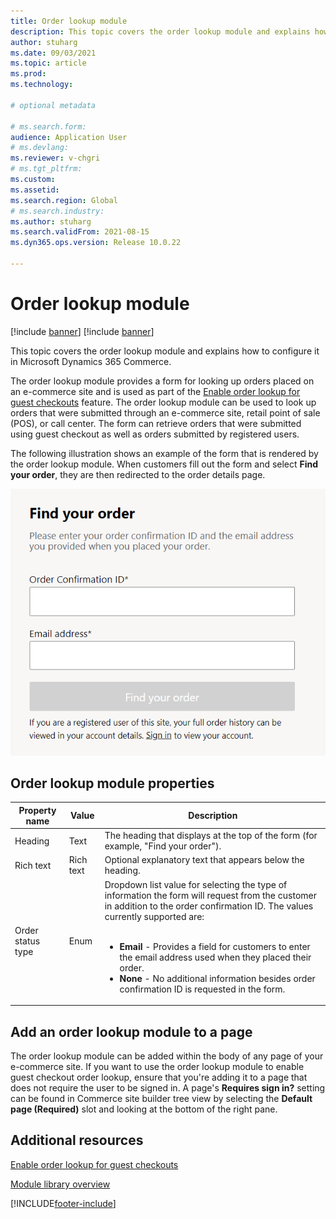 ```yaml
---
title: Order lookup module 
description: This topic covers the order lookup module and explains how to configure it in Microsoft Dynamics 365 Commerce.
author: stuharg
ms.date: 09/03/2021
ms.topic: article
ms.prod: 
ms.technology: 

# optional metadata

# ms.search.form: 
audience: Application User
# ms.devlang: 
ms.reviewer: v-chgri
# ms.tgt_pltfrm: 
ms.custom: 
ms.assetid: 
ms.search.region: Global
# ms.search.industry: 
ms.author: stuharg
ms.search.validFrom: 2021-08-15
ms.dyn365.ops.version: Release 10.0.22

---
```


# Order lookup module

[!include [banner](includes/banner.md)]
[!include [banner](includes/preview-banner.md)]

This topic covers the order lookup module and explains how to configure it in Microsoft Dynamics 365 Commerce.

The order lookup module provides a form for looking up orders placed on an e-commerce site and is used as part of the [Enable order lookup for guest checkouts](order-lookup-guest.md) feature. The order lookup module can be used to look up orders that were submitted through an e-commerce site, retail point of sale (POS), or call center. The form can retrieve orders that were submitted using guest checkout as well as orders submitted by registered users.

The following illustration shows an example of the form that is rendered by the order lookup module. When customers fill out the form and select **Find your order**, they are then redirected to the order details page. 

![Screenshot of the order lookup module displayed on a page.](./media/OrderLookup_module.PNG)

## Order lookup module properties

| Property name     | Value     | Description                                                  |
| ----------------- | --------- | ------------------------------------------------------------ |
| Heading           | Text      | The heading that displays at the top of the form (for example, "Find your order"). |
| Rich text         | Rich text | Optional explanatory text that appears below the heading.   |
| Order status type | Enum      | Dropdown list value for selecting the type of information the form will request from the customer in addition to the order confirmation ID. The values currently supported are:<br/><br/><ul><li><b>Email</b> - Provides a field for customers to enter the email address used when they placed their order.</li><li><b>None</b> - No additional information besides order confirmation ID is requested in the form.</li></ul> |

## Add an order lookup module to a page

The order lookup module can be added within the body of any page of your e-commerce site. If you want to use the order lookup module to enable guest checkout order lookup, ensure that you're adding it to a page that does not require the user to be signed in. A page's **Requires sign in?** setting can be found in Commerce site builder tree view by selecting the **Default page (Required)** slot and looking at the bottom of the right pane. 

## Additional resources

[Enable order lookup for guest checkouts](order-lookup-guest.md)

[Module library overview](starter-kit-overview.md)




[!INCLUDE[footer-include](../includes/footer-banner.md)]
